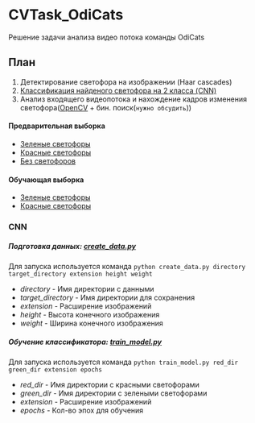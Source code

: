 # CVTask_OdiCats
Решение задачи анализа видео потока команды OdiCats

## План
  1. Детектирование светофора на изображении (Haar cascades)
  2. [Классификация найденого светофора на 2 класса (CNN)](https://github.com/nicklyu/CVTask_OdiCats#cnn)
  3. Анализ входящего видеопотока и нахождение кадров изменения светофора([OpenCV](http://opencv.org/) + бин. поиск(`нужно обсудить`))



#### Предварительная выборка
  * [Зеленые светофоры](https://drive.google.com/drive/folders/0B3fRcmqWqN0sczA5T2VkTlgwZ0U)
  * [Красные светофоры](https://drive.google.com/drive/folders/0B3fRcmqWqN0sQzJLWnYtaGtvd3c)
  * [Без светофоров](https://drive.google.com/drive/folders/0B3fRcmqWqN0sN3Zkem5kdjZFRVU)
  
#### Обучающая выборка
  * [Зеленые светофоры](https://drive.google.com/drive/folders/0B7QqEdYg-_31LWI5QzRxRmRMb28)
  * [Красные светофоры](https://drive.google.com/drive/folders/0B3fRcmqWqN0sREtLMlNwU0Rzb1E)

### CNN
##### Подготовка данных: [create_data.py](https://github.com/nicklyu/CVTask_OdiCats/blob/master/CNN/create_data.py)
Для запуска используется команда `python create_data.py directory target_directory extension height weight`
* *directory* - Имя директории с данными
* *target_directory* - Имя директории для сохранения
* *extension* - Расширение изображений
* *height* - Высота конечного изображения
* *weight* - Ширина конечного изображения

##### Обучение классификатора: [train_model.py](https://github.com/nicklyu/CVTask_OdiCats/blob/master/CNN/train_model.py)
Для запуска используется команда `python train_model.py red_dir green_dir extension epochs`
* *red_dir* - Имя директории с красными светофорами
* *green_dir* - Имя директории с зелеными светофорами
* *extension* - Расширение изображений
* *epochs* - Кол-во эпох для обучения
